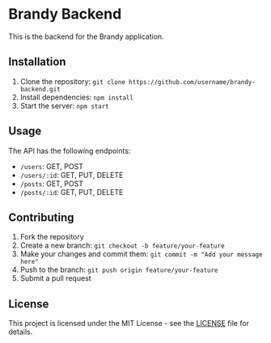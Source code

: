 # Brandy Backend

This is the backend for the Brandy application.

## Installation

1. Clone the repository: `git clone https://github.com/username/brandy-backend.git`
2. Install dependencies: `npm install`
3. Start the server: `npm start`

## Usage

The API has the following endpoints:

- `/users`: GET, POST
- `/users/:id`: GET, PUT, DELETE
- `/posts`: GET, POST
- `/posts/:id`: GET, PUT, DELETE

## Contributing

1. Fork the repository
2. Create a new branch: `git checkout -b feature/your-feature`
3. Make your changes and commit them: `git commit -m "Add your message here"`
4. Push to the branch: `git push origin feature/your-feature`
5. Submit a pull request

## License

This project is licensed under the MIT License - see the [LICENSE](LICENSE) file for details.

